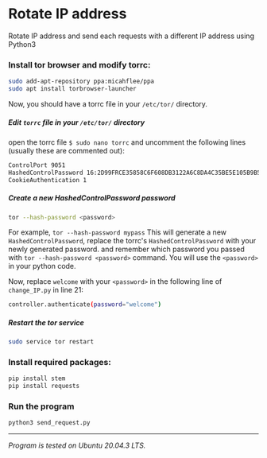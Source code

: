 # Rotate IP address
Rotate IP address and send each requests with a different IP address using Python3

### Install tor browser and modify torrc:
```bash
sudo add-apt-repository ppa:micahflee/ppa
sudo apt install torbrowser-launcher
```
Now, you should have a torrc file in your `/etc/tor/` directory. 

##### Edit `torrc` file in your `/etc/tor/` directory

open the torrc file `$ sudo nano torrc` and uncomment the following lines (usually these are commented out):

```bash
ControlPort 9051
HashedControlPassword 16:2D99FRCE35858C6F608DB3122A6C8DA4C35BE5E105B9B54A7E438B122F
CookieAuthentication 1
```
##### Create a new HashedControlPassword password 

```bash
tor --hash-password <password> 
```

For example, `tor --hash-password mypass`
This will generate a new `HashedControlPassword`, replace the torrc's  `HashedControlPassword` with your newly generated password. 
and remember which password you passed with `tor --hash-password <password>` command. You will use the `<password>` in your python
code. 

Now, replace `welcome` with your `<password>` in the following line of `change_IP.py` in line 21:

```bash
controller.authenticate(password="welcome")
```

##### Restart the tor service

```bash
sudo service tor restart
```

### Install required packages:
```bash
pip install stem
pip install requests
```

### Run the program
```bash
python3 send_request.py
```
---
*Program is tested on Ubuntu 20.04.3 LTS.*
